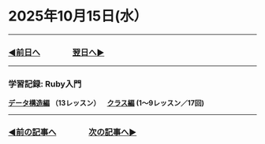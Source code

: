 # 2025年10月15日(水）

---

### [◀️前日へ](https://github.com/yuasys/chatty-journal/blob/main/2025/10/2025-10-14.md)&emsp;&emsp;&emsp;&emsp;[翌日へ▶️](https://github.com/yuasys/chatty-journal/blob/main/2025/10/2025-10-16.md)

---

### 学習記録: Ruby入門

<b>[データ構造編](https://dotinstall.com/lessons/basic_ruby_data_structure) （13レッスン）&emsp;[クラス編](https://dotinstall.com/lessons/basic_ruby_classes) (1〜9レッスン／17回)
</b>

---

### [◀️前の記事へ](https://github.com/yuasys/chatty-journal/blob/main/2025/10/2025-10-14.md)&emsp;&emsp;&emsp;&emsp;[次の記事へ▶️](https://github.com/yuasys/chatty-journal/blob/main/2025/10/2025-10-16.md)

